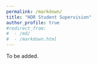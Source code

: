 ```yaml
---
permalink: /markdown/
title: "HDR Student Supervision"
author_profile: true
#redirect_from: 
#  - /md/
#  - /markdown.html
---
```


To be added.

